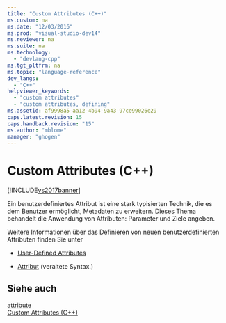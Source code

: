 ```yaml
---
title: "Custom Attributes (C++)"
ms.custom: na
ms.date: "12/03/2016"
ms.prod: "visual-studio-dev14"
ms.reviewer: na
ms.suite: na
ms.technology: 
  - "devlang-cpp"
ms.tgt_pltfrm: na
ms.topic: "language-reference"
dev_langs: 
  - "C++"
helpviewer_keywords: 
  - "custom attributes"
  - "custom attributes, defining"
ms.assetid: af9998a5-aa12-4b94-9a43-97ce99026e29
caps.latest.revision: 15
caps.handback.revision: "15"
ms.author: "mblome"
manager: "ghogen"
---
```

# Custom Attributes (C++)
[!INCLUDE[vs2017banner](../assembler/inline/includes/vs2017banner.md)]

Ein benutzerdefiniertes Attribut ist eine stark typisierten Technik, die es dem Benutzer ermöglicht, Metadaten zu erweitern.  Dieses Thema behandelt die Anwendung von Attributen: Parameter und Ziele angeben.  
  
 Weitere Informationen über das Definieren von neuen benutzerdefinierten Attributen finden Sie unter  
  
-   [User\-Defined Attributes](../windows/user-defined-attributes-cpp-component-extensions.md)  
  
-   [Attribut](../windows/attribute.md) \(veraltete Syntax.\)  
  
## Siehe auch  
 [attribute](../windows/attribute.md)   
 [Custom Attributes \(C\+\+\)](../windows/custom-attributes-cpp.md)